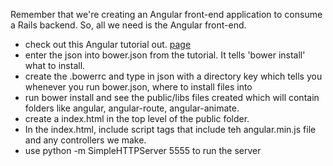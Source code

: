 Remember that we're creating an Angular front-end application to consume a Rails backend. So, all we need is the Angular front-end.

- check out this Angular tutorial out. [page](https://scotch.io/tutorials/setting-up-a-mean-stack-single-page-application)
- enter the json into bower.json from the tutorial. It tells 'bower install' what to install.
- create the .bowerrc and type in json with a directory key which tells you whenever you run bower.json, where to install files into
- run bower install and see the public/libs files created which will contain folders like angular, angular-route, angular-animate.
- create a index.html in the top level of the public folder.
- In the index.html, include script tags that include teh angular.min.js file and any controllers we make.
- use python -m SimpleHTTPServer 5555 to run the server
